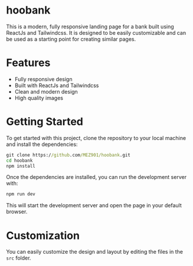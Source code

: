 # hoobank
This is a modern, fully responsive landing page for a bank built using ReactJs and Tailwindcss. It is designed to be easily customizable and can be used as a starting point for creating similar pages.
# Features
- Fully responsive design
- Built with ReactJs and Tailwindcss
- Clean and modern design
- High quality images
# Getting Started
To get started with this project, clone the repository to your local machine and install the dependencies:
```cmd
git clone https://github.com/MEZ901/hoobank.git
cd hoobank
npm install
```
Once the dependencies are installed, you can run the development server with:
```cmd
npm run dev
```
This will start the development server and open the page in your default browser.
# Customization
You can easily customize the design and layout by editing the files in the ``src`` folder.
